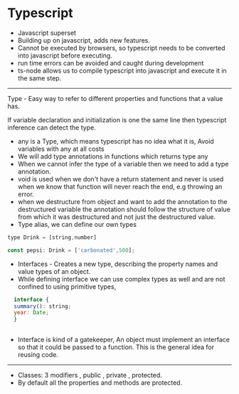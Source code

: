 # Typescript

- Javascript superset
- Building up on javascript, adds new features.
- Cannot be executed by browsers, so typescript needs to be converted into javascript before executing.
- run time errors can be avoided and caught during development
- ts-node allows us to compile typescript into javascript and execute it in the same step.
---
Type - Easy way to refer to different properties and functions that a value has.

If variable declaration and initialization is one the same line then typescript inference can detect the type.

- any is a Type, which means typescript has no idea what it is, Avoid variables with any at all costs
- We will add type annotations in functions which returns type any
- When we cannot infer the type of a variable then we need to add a type annotation.
- void is used when we don't have a return statement and never is used when we know that function will never reach the end, e.g throwing an error.
- when we destructure from object and want to add the annotation to the destructured variable the annotation should follow the structure of value from which it was destructured and not just the destructured value.
- Type alias, we can define our own types
```javascript
type Drink = [string,number]

const pepsi: Drink = ['carbonated',500];
```

- Interfaces - Creates a new type, describing the property names and value types of an object.
- While defining interface we can use complex types as well and are not confined to using primitive types, 
```javascript
  interface {
  summary(): string;
  year: Date;
  }
  
```
- Interface is kind of a gatekeeper, An object must implement an interface so that it could be passed to a function. This is the general idea for reusing code.

---
- Classes: 3 modifiers , public , private , protected.
- By default all the properties and methods are protected.
<!--stackedit_data:
eyJoaXN0b3J5IjpbMTgyNjA4NjcxLC0yMDg2NzA2NTA3LDE1NT
AwMzIwMjksOTgwNDg4Mzg3LC0xNDc1MTg3MTYwLC03NTM1MTcx
OTAsMjg2NzkwMDczLDIwNTY2MjMzNTcsLTE5Mzg4NDEwODMsMT
YzMjMyOTYyNywxNDMyMzkyOTU5LC0xMTQ2MjM5MTE0LC0xNTY3
NTEwNjYwLC0yMDgzMDgwMjAwLDE0Njc2MDAwNDYsNTY2NTE4NT
AyLDExMjg4NTQyNDZdfQ==
-->